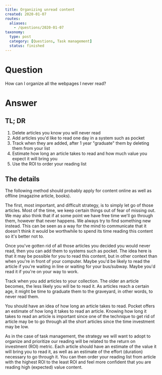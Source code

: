 ```yaml
---
title: Organizing unread content
created: 2020-01-07
routes:
  aliases:
    - /questions/2020-01-07
taxonomy:
  type: post
  category: [Questions, Task management]
  status: finished
---
```


# Question
How can I organize all the webpages I never read?

# Answer
## TL; DR
1. Delete articles you know you will never read
2. Add articles you'd like to read one day in a system such as pocket
3. Track when they are added, after 1 year "graduate" them by deleting them from your list
4. Estimate how long an article takes to read and how much value you expect it will bring you
5. Use the ROI to order your reading list

## The details
The following method should probably apply for content online as well as offline (magazine article, books).

The first, most important, and difficult strategy, is to simply let go of those articles. Most of the time, we keep certain things out of fear of missing out. We may also think that if at some point we have free time we'll go through them, however that never happens. We always try to find something new instead. This can be seen as a way for the mind to communicate that it doesn't think it would be worthwhile to spend its time reading this content so it's better not to.

Once you've gotten rid of all those articles you decided you would never read, then you can add them to systems such as pocket. The idea here is that it may be possible for you to read this content, but in other context than when you're in front of your computer. Maybe you'd be likely to read the article if you're waiting in line or waiting for your bus/subway. Maybe you'd read it if you're on your way to work.

Track when you add articles to your collection. The older an article becomes, the less likely you will be to read it. As articles reach a certain age, it might be time to graduate them to the graveyard, in other words, to never read them.

You should have an idea of how long an article takes to read. Pocket offers an estimate of how long it takes to read an article. Knowing how long it takes to read an article is important since one of the technique to get rid of article may be to go through all the short articles since the time investment may be low.

As in the case of task management, the strategy we will want to adopt to organize and prioritize our reading will be related to the return on investment (ROI) metric. Each article should have an estimate of the value it will bring you to read it, as well as an estimate of the effort (duration) necessary to go through it. You can then order your reading list from article with the highest ROI to the least ROI and feel more confident that you are reading high (expected) value content.
